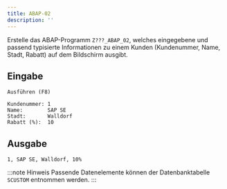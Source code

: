 ```yaml
---
title: ABAP-02
description: ''
---
```


Erstelle das ABAP-Programm `Z???_ABAP_02`, welches eingegebene und passend typisierte Informationen zu einem Kunden (Kundenummer, Name, Stadt, Rabatt) auf dem Bildschirm ausgibt.

## Eingabe
```
Ausführen (F8)

Kundenummer: 1
Name:        SAP SE
Stadt:       Walldorf
Rabatt (%):  10
```

## Ausgabe
```
1, SAP SE, Walldorf, 10%
```

:::note Hinweis
Passende Datenelemente können der Datenbanktabelle `SCUSTOM` entnommen werden.
:::
